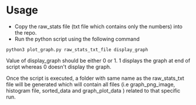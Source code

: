 # Usage

- Copy the raw_stats file (txt file which contains only the numbers) into the repo.
- Run the python script using the following command

```python3
python3 plot_graph.py raw_stats_txt_file display_graph
```

Value of display_graph should be either 0 or 1. 1 displays the graph at end of script whereas 0 doesn't display the graph.

Once the script is executed, a folder with same name as the raw_stats_txt file will be generated which will contain all files (i.e graph_png_image, histogram file, sorted_data and graph_plot_data ) related to that specific run.
